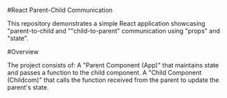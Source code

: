 #React Parent-Child Communication

This repository demonstrates a simple React application showcasing "parent-to-child and ""child-to-parent" communication using "props" and "state".

#Overview

The project consists of:
  A "Parent Component (App)" that maintains state and passes a function to the child component.
  A "Child Component (Childcom)" that calls the function received from the parent to update the parent's state.
